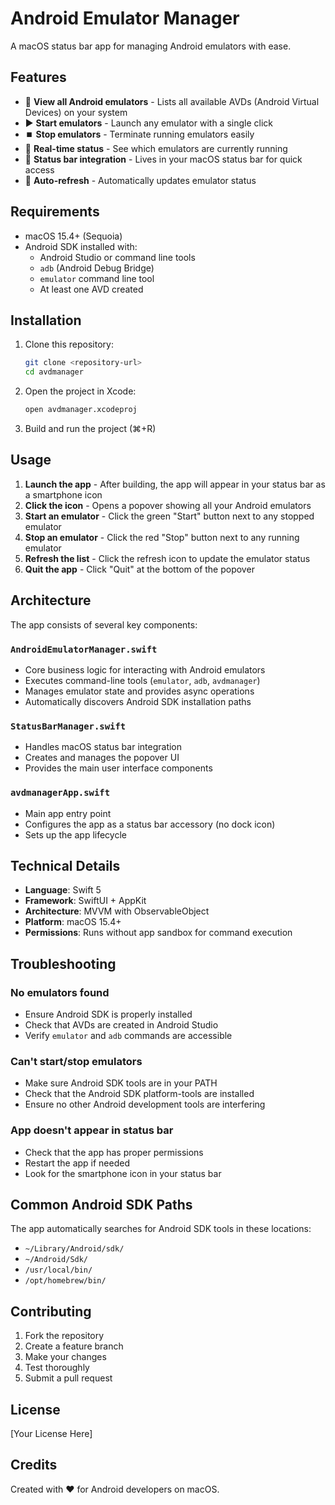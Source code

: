 # Android Emulator Manager

A macOS status bar app for managing Android emulators with ease.

## Features

- 📱 **View all Android emulators** - Lists all available AVDs (Android Virtual Devices) on your system
- ▶️ **Start emulators** - Launch any emulator with a single click
- ⏹️ **Stop emulators** - Terminate running emulators easily
- 🔄 **Real-time status** - See which emulators are currently running
- 🎯 **Status bar integration** - Lives in your macOS status bar for quick access
- 🔄 **Auto-refresh** - Automatically updates emulator status

## Requirements

- macOS 15.4+ (Sequoia)
- Android SDK installed with:
  - Android Studio or command line tools
  - `adb` (Android Debug Bridge)
  - `emulator` command line tool
  - At least one AVD created

## Installation

1. Clone this repository:
   ```bash
   git clone <repository-url>
   cd avdmanager
   ```

2. Open the project in Xcode:
   ```bash
   open avdmanager.xcodeproj
   ```

3. Build and run the project (⌘+R)

## Usage

1. **Launch the app** - After building, the app will appear in your status bar as a smartphone icon
2. **Click the icon** - Opens a popover showing all your Android emulators
3. **Start an emulator** - Click the green "Start" button next to any stopped emulator
4. **Stop an emulator** - Click the red "Stop" button next to any running emulator
5. **Refresh the list** - Click the refresh icon to update the emulator status
6. **Quit the app** - Click "Quit" at the bottom of the popover

## Architecture

The app consists of several key components:

### `AndroidEmulatorManager.swift`
- Core business logic for interacting with Android emulators
- Executes command-line tools (`emulator`, `adb`, `avdmanager`)
- Manages emulator state and provides async operations
- Automatically discovers Android SDK installation paths

### `StatusBarManager.swift`
- Handles macOS status bar integration
- Creates and manages the popover UI
- Provides the main user interface components

### `avdmanagerApp.swift`
- Main app entry point
- Configures the app as a status bar accessory (no dock icon)
- Sets up the app lifecycle

## Technical Details

- **Language**: Swift 5
- **Framework**: SwiftUI + AppKit
- **Architecture**: MVVM with ObservableObject
- **Platform**: macOS 15.4+
- **Permissions**: Runs without app sandbox for command execution

## Troubleshooting

### No emulators found
- Ensure Android SDK is properly installed
- Check that AVDs are created in Android Studio
- Verify `emulator` and `adb` commands are accessible

### Can't start/stop emulators
- Make sure Android SDK tools are in your PATH
- Check that the Android SDK platform-tools are installed
- Ensure no other Android development tools are interfering

### App doesn't appear in status bar
- Check that the app has proper permissions
- Restart the app if needed
- Look for the smartphone icon in your status bar

## Common Android SDK Paths

The app automatically searches for Android SDK tools in these locations:
- `~/Library/Android/sdk/`
- `~/Android/Sdk/`
- `/usr/local/bin/`
- `/opt/homebrew/bin/`

## Contributing

1. Fork the repository
2. Create a feature branch
3. Make your changes
4. Test thoroughly
5. Submit a pull request

## License

[Your License Here]

## Credits

Created with ❤️ for Android developers on macOS. 